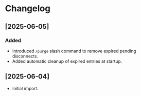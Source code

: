 # Changelog

## [2025-06-05]
### Added
- Introduced `/purge` slash command to remove expired pending disconnects.
- Added automatic cleanup of expired entries at startup.

## [2025-06-04]
- Initial import.
